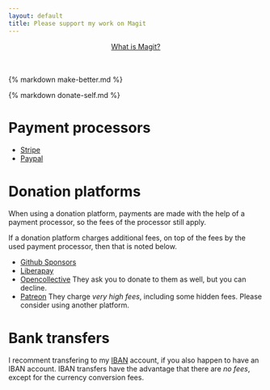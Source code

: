 ```yaml
---
layout: default
title: Please support my work on Magit
---
```


<center><a href="/">What is Magit?</a></center>
<br><br>

<!-- no title here -->
{% markdown make-better.md %}
<br/>

<script type="text/javascript" src="/quotes/quotes.js"></script>
<script type="text/javascript">window.onload = function(){inject_quotes(); simpleCssSwitch();}</script>
<section>
{% markdown donate-self.md %}
  <br/>
</section>

# Payment processors

- [Stripe](/donate/stripe.html)
- [Paypal](/donate/paypal.html)

# Donation platforms

When using a donation platform, payments are made with the help of a payment
processor, so the fees of the processor still apply.

If a donation platform charges additional fees, on top of the fees by the used
payment processor, then that is noted below.

- [Github Sponsors](https://github.com/sponsors/tarsius/)
- [Liberapay](https://liberapay.com/magit/)
- [Opencollective](https://opencollective.com/magit/) They ask you to donate
  to them as well, but you can decline.
- [Patreon](https://www.patreon.com/tarsius/) They charge *very high fees*,
  including some hidden fees.  Please consider using another platform.

# Bank transfers

I recomment transfering to my [IBAN](/donate/iban.html) account, if you also
happen to have an IBAN account.  IBAN transfers have the advantage that there
are *no fees*, except for the currency conversion fees.
